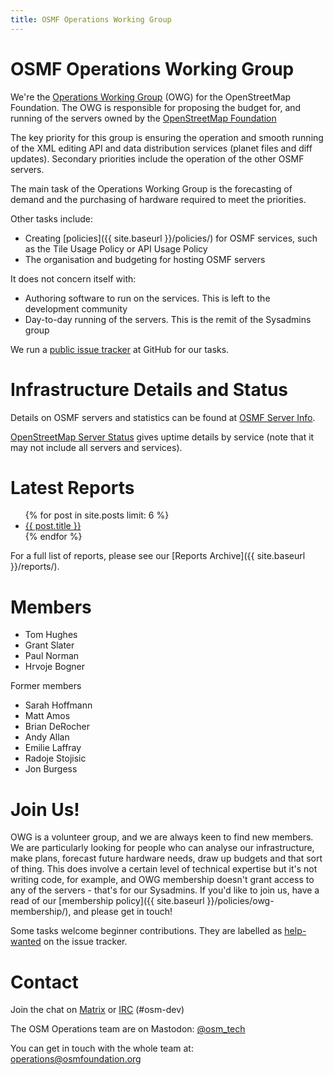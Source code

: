 ```yaml
---
title: OSMF Operations Working Group
---
```


# OSMF Operations Working Group

We're the [Operations Working Group](https://osmfoundation.org/wiki/Operations_Working_Group) (OWG) for the OpenStreetMap Foundation. The OWG is responsible for proposing the budget for, and running of the servers owned by the [OpenStreetMap Foundation](https://wiki.osmfoundation.org/)

The key priority for this group is ensuring the operation and smooth running of the XML editing API and data distribution services (planet files and diff updates). Secondary priorities include the operation of the other OSMF servers.

The main task of the Operations Working Group is the forecasting of demand and the purchasing of hardware required to meet the priorities.

Other tasks include:

* Creating [policies]({{ site.baseurl }}/policies/) for OSMF services, such as the Tile Usage Policy or API Usage Policy
* The organisation and budgeting for hosting OSMF servers

It does not concern itself with:

* Authoring software to run on the services. This is left to the development community
* Day-to-day running of the servers. This is the remit of the Sysadmins group

We run a [public issue tracker](https://github.com/openstreetmap/operations/issues) at GitHub for our tasks.

# Infrastructure Details and Status

Details on OSMF servers and statistics can be found at [OSMF Server Info](https://hardware.openstreetmap.org/).

[OpenStreetMap Server Status](https://uptime.openstreetmap.org/) gives uptime details by service (note that it may not include all servers and services).

# Latest Reports

<ul class="posts">
  {% for post in site.posts limit: 6 %}
    <li><a href="{{ site.baseurl }}{{ post.url }}">{{ post.title }}</a></li>
  {% endfor %}
</ul>

For a full list of reports, please see our [Reports Archive]({{ site.baseurl }}/reports/).

# Members

* Tom Hughes
* Grant Slater
* Paul Norman
* Hrvoje Bogner

Former members

* Sarah Hoffmann
* Matt Amos
* Brian DeRocher
* Andy Allan
* Emilie Laffray
* Radoje Stojisic
* Jon Burgess

# Join Us!

OWG is a volunteer group, and we are always keen to find new members. We are particularly looking for people who can analyse our infrastructure, make plans, forecast future hardware needs, draw up budgets and that sort of thing. This does involve a certain level of technical expertise but it's not writing code, for example, and OWG membership doesn't grant access to any of the servers - that's for our Sysadmins. If you'd like to join us, have a read of our [membership policy]({{ site.baseurl }}/policies/owg-membership/), and please get in touch!

Some tasks welcome beginner contributions. They are labelled as [help-wanted](https://github.com/openstreetmap/operations/issues?q=is%3Aissue%20state%3Aopen%20label%3Ahelp-wanted) on the issue tracker.

# Contact

Join the chat on [Matrix](https://matrix.to/#/#_oftc_#osmf-operations:matrix.org) or [IRC](https://irc.openstreetmap.org/) (#osm-dev)

The OSM Operations team are on Mastodon: <a href="https://en.osm.town/@osm_tech" rel="me">@osm_tech</a>

You can get in touch with the whole team at: [operations@osmfoundation.org](mailto:operations@osmfoundation.org)
